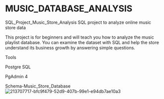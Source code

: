 # MUSIC_DATABASE_ANALYSIS

SQL_Project_Music_Store_Analysis
SQL project to analyze online music store data

This project is for beginners and will teach you how to analyze the music playlist database. You can examine the dataset with SQL and help the store understand its business growth by answering simple questions.

Tools

Postgre SQL

PgAdmin 4 

Schema-Music_Store_Database
![213707717-bfc9f479-52d9-407b-99e1-e94db7ae10a3](https://github.com/Giridharraj07/MUSIC_DATABASE_ANALYSIS/assets/125076751/b7afc606-3700-4e7a-b91f-8de5f497fa21)

